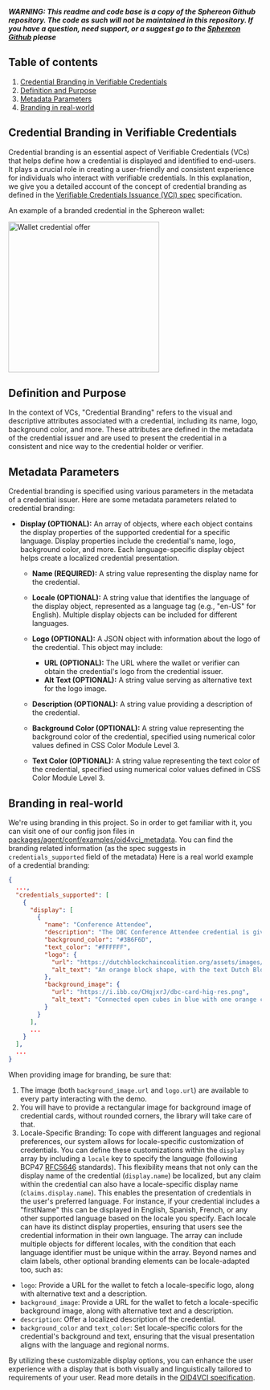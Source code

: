 **_WARNING: This readme and code base is a copy of the Sphereon Github repository. The code as such will not be maintained in this repository. If you have a question, need
support, or a suggest go to the [Sphereon Github](https://github.com/Sphereon-OpenSource) please_**

## Table of contents

1. [Credential Branding in Verifiable Credentials](#credential-branding-in-verifiable-credentials)
2. [Definition and Purpose](#definition-and-purpose)
3. [Metadata Parameters](#metadata-parameters)
4. [Branding in real-world](#branding-in-real-world)

## Credential Branding in Verifiable Credentials

Credential branding is an essential aspect of Verifiable Credentials (VCs) that helps define how a credential is displayed and identified to end-users. It plays a crucial role in creating a user-friendly and consistent experience for individuals who interact with verifiable credentials. In this explanation, we give you a detailed account of the concept of credential branding as defined in the [Verifiable Credentials Issuance (VCI) spec](https://openid.net/specs/openid-4-verifiable-credential-issuance-1_0.html) specification.

An example of a branded credential in the Sphereon wallet:

<img src="../../images/mobile-wallet/Wallet_Credential_offer.jpg" alt="Wallet credential offer" width="300px"/>


## Definition and Purpose

In the context of VCs, "Credential Branding" refers to the visual and descriptive attributes associated with a credential, including its name, logo, background color, and more. These attributes are defined in the metadata of the credential issuer and are used to present the credential in a consistent and nice way to the credential holder or verifier.

## Metadata Parameters

Credential branding is specified using various parameters in the metadata of a credential issuer. Here are some metadata parameters related to credential branding:

- **Display (OPTIONAL):** An array of objects, where each object contains the display properties of the supported credential for a specific language. Display properties include the credential's name, logo, background color, and more. Each language-specific display object helps create a localized credential presentation.

    - **Name (REQUIRED):** A string value representing the display name for the credential.

    - **Locale (OPTIONAL):** A string value that identifies the language of the display object, represented as a language tag (e.g., "en-US" for English). Multiple display objects can be included for different languages.

    - **Logo (OPTIONAL):** A JSON object with information about the logo of the credential. This object may include:
        - **URL (OPTIONAL):** The URL where the wallet or verifier can obtain the credential's logo from the credential issuer.
        - **Alt Text (OPTIONAL):** A string value serving as alternative text for the logo image.

    - **Description (OPTIONAL):** A string value providing a description of the credential.

    - **Background Color (OPTIONAL):** A string value representing the background color of the credential, specified using numerical color values defined in CSS Color Module Level 3.

    - **Text Color (OPTIONAL):** A string value representing the text color of the credential, specified using numerical color values defined in CSS Color Module Level 3.

## Branding in real-world

We're using branding in this project. So in order to get familiar with it, you can visit one of our config json files in [packages/agent/conf/examples/oid4vci_metadata](./agent-setup.md#2-oid4vci_metadata). You can find the branding related information (as the spec suggests in `credentials_supported` field of the metadata)
Here is a real world example of a credential branding:
```json
{
  ...,
  "credentials_supported": [
    {
      "display": [
        {
          "name": "Conference Attendee",
          "description": "The DBC Conference Attendee credential is given to all visitors of the DBC conference.",
          "background_color": "#3B6F6D",
          "text_color": "#FFFFFF",
          "logo": {
            "url": "https://dutchblockchaincoalition.org/assets/images/icons/Logo-DBC.png",
            "alt_text": "An orange block shape, with the text Dutch Blockchain Coalition next to it, portraying the logo of the Dutch Blockchain Coalition."
          },
          "background_image": {
            "url": "https://i.ibb.co/CHqjxrJ/dbc-card-hig-res.png",
            "alt_text": "Connected open cubes in blue with one orange cube as a background of the card"
          }
        }
      ],
      ...
    }
  ],
  ...
}
```

When providing image for branding, be sure that:
1. The image (both `background_image.url` and `logo.url`) are available to every party interacting with the demo.
2. You will have to provide a rectangular image for background image of credential cards, without rounded corners, the library will take care of that.
3. Locale-Specific Branding: To cope with different languages and regional preferences, our system allows for locale-specific customization of credentials. You can define these customizations within the `display` array by including a `locale` key to specify the language (following BCP47 [RFC5646](https://datatracker.ietf.org/doc/html/rfc5646) standards). This flexibility means that not only can the display name of the credential (`display.name`) be localized, but any claim within the credential can also have a locale-specific display name (`claims.display.name`). This enables the presentation of credentials in the user's preferred language.
For instance, if your credential includes a "firstName" this can be displayed in English, Spanish, French, or any other supported language based on the locale you specify. Each locale can have its distinct display properties, ensuring that users see the credential information in their own language. The array can include multiple objects for different locales, with the condition that each language identifier must be unique within the array.
Beyond names and claim labels, other optional branding elements can be locale-adapted too, such as:
  - `logo`: Provide a URL for the wallet to fetch a locale-specific logo, along with alternative text and a description.
  - `background_image`: Provide a URL for the wallet to fetch a locale-specific background image, along with alternative text and a description.
  - `description`: Offer a localized description of the credential.
  - `background_color` and `text_color`: Set locale-specific colors for the credential's background and text, ensuring that the visual presentation aligns with the language and regional norms.

By utilizing these customizable display options, you can enhance the user experience with a display that is both visually and linguistically tailored to requirements of your user. Read more details in the [OID4VCI specification](https://openid.net/specs/openid-4-verifiable-credential-issuance-1_0.html#section-10.2.3.1-2.5.1).
